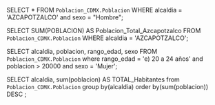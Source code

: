 SELECT * FROM `Poblacion_CDMX.Poblacion` WHERE alcaldia = 'AZCAPOTZALCO' and sexo = "Hombre";

SELECT SUM(POBLACION) AS Poblacion_Total_Azcapotzalco FROM `Poblacion_CDMX.Poblacion` WHERE alcaldia = 'AZCAPOTZALCO';


SELECT  alcaldia, poblacion, rango_edad, sexo FROM `Poblacion_CDMX.Poblacion` where rango_edad = 'e) 20 a 24 años' and poblacion > 20000 and sexo = 'Mujer';

SELECT alcaldia, sum(poblacion) AS TOTAL_Habitantes from `Poblacion_CDMX.Poblacion` group by(alcaldia) order by(sum(poblacion)) DESC ;
